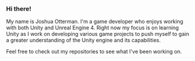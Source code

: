 ### Hi there!
My name is Joshua Otterman. I'm a game developer who enjoys working with both Unity and Unreal Engine 4. Right now my focus is on learning Unity as I work on developing various game projects to push myself to gain a greater understanding of the Unity engine and its capabilities.

Feel free to check out my repositories to see what I've been working on.


